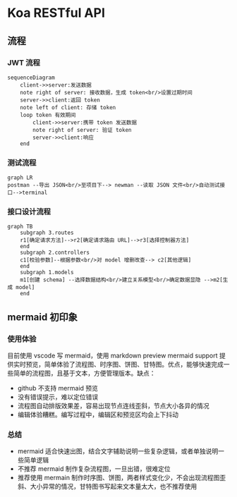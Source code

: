 # Koa RESTful API

## 流程

### JWT 流程

```mermaid
sequenceDiagram
    client->>server:发送数据
    note right of server: 接收数据，生成 token<br/>设置过期时间
    server->>client:返回 token
    note left of client: 存储 token
    loop token 有效期间
        client->>server:携带 token 发送数据
        note right of server: 验证 token
        server->>client:响应
    end
```

### 测试流程

```mermaid
graph LR
postman --导出 JSON<br/>至项目下--> newman --读取 JSON 文件<br/>自动测试接口-->terminal
```

### 接口设计流程

```mermaid
graph TB
    subgraph 3.routes
    r1[确定请求方法]-->r2[确定请求路由 URL]-->r3[选择控制器方法]
    end
    subgraph 2.controllers
    c1[校验参数]--根据参数<br/>对 model 增删改查--> c2[其他逻辑]
    end
    subgraph 1.models
    m1[创建 schema] --选择数据结构<br/>建立关系模型<br/>确定数据显隐 -->m2[生成 model]
    end
```

## mermaid 初印象

### 使用体验
目前使用 vscode 写 mermaid，使用 markdown preview mermaid support 提供实时预览，简单体验了流程图、时序图、饼图、甘特图。优点，能够快速完成一些简单的流程图，且基于文本，方便管理版本。缺点：
+ github 不支持 mermaid 预览
+ 没有错误提示，难以定位错误
+ 流程图自动排版效果差，容易出现节点连线歪斜，节点大小各异的情况
+ 编辑体验糟糕。编写过程中，编辑区和预览区均会上下抖动

### 总结
+ mermaid 适合快速出图，结合文字辅助说明一些复杂逻辑，或者单独说明一些简单逻辑
+ 不推荐 mermaid 制作复杂流程图，一旦出错，很难定位
+ 推荐使用 mermain 制作时序图、饼图，两者样式变化少，不会出现流程图歪斜、大小异常的情况，甘特图书写起来文本量太大，也不推荐使用